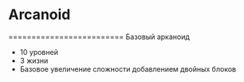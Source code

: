 # Arcanoid
=========================
  Базовый арканоид
* 10 уровней
* 3 жизни
* Базовое увеличение сложности добавлением двойных блоков
